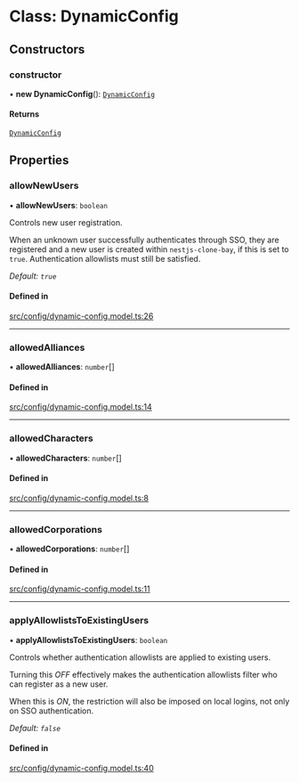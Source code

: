 # Class: DynamicConfig

## Constructors

### constructor

• **new DynamicConfig**(): [`DynamicConfig`](DynamicConfig.md)

#### Returns

[`DynamicConfig`](DynamicConfig.md)

## Properties

### allowNewUsers

• **allowNewUsers**: `boolean`

Controls new user registration.

When an unknown user successfully authenticates through SSO, they are
registered and a new user is created within `nestjs-clone-bay`, if this is
set to `true`. Authentication allowlists must still be satisfied.

_Default: `true`_

#### Defined in

[src/config/dynamic-config.model.ts:26](https://github.com/joonashak/nestjs-clone-bay/blob/92443ec/lib/src/config/dynamic-config.model.ts#L26)

___

### allowedAlliances

• **allowedAlliances**: `number`[]

#### Defined in

[src/config/dynamic-config.model.ts:14](https://github.com/joonashak/nestjs-clone-bay/blob/92443ec/lib/src/config/dynamic-config.model.ts#L14)

___

### allowedCharacters

• **allowedCharacters**: `number`[]

#### Defined in

[src/config/dynamic-config.model.ts:8](https://github.com/joonashak/nestjs-clone-bay/blob/92443ec/lib/src/config/dynamic-config.model.ts#L8)

___

### allowedCorporations

• **allowedCorporations**: `number`[]

#### Defined in

[src/config/dynamic-config.model.ts:11](https://github.com/joonashak/nestjs-clone-bay/blob/92443ec/lib/src/config/dynamic-config.model.ts#L11)

___

### applyAllowlistsToExistingUsers

• **applyAllowlistsToExistingUsers**: `boolean`

Controls whether authentication allowlists are applied to existing users.

Turning this _OFF_ effectively makes the authentication allowlists filter
who can register as a new user.

When this is _ON_, the restriction will also be imposed on local logins,
not only on SSO authentication.

_Default: `false`_

#### Defined in

[src/config/dynamic-config.model.ts:40](https://github.com/joonashak/nestjs-clone-bay/blob/92443ec/lib/src/config/dynamic-config.model.ts#L40)
